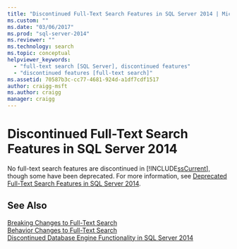 ```yaml
---
title: "Discontinued Full-Text Search Features in SQL Server 2014 | Microsoft Docs"
ms.custom: ""
ms.date: "03/06/2017"
ms.prod: "sql-server-2014"
ms.reviewer: ""
ms.technology: search
ms.topic: conceptual
helpviewer_keywords: 
  - "full-text search [SQL Server], discontinued features"
  - "discontinued features [full-text search]"
ms.assetid: 70587b3c-cc77-4681-924d-a1df7cdf1517
author: craigg-msft
ms.author: craigg
manager: craigg
---
```

# Discontinued Full-Text Search Features in SQL Server 2014
  No full-text search features are discontinued in [!INCLUDE[ssCurrent](../includes/sscurrent-md.md)], though some have been deprecated. For more information, see [Deprecated Full-Text Search Features in SQL Server 2014](../relational-databases/search/deprecated-full-text-search-features-in-sql-server-2016.md).  
  
## See Also  
 [Breaking Changes to Full-Text Search](breaking-changes-to-full-text-search.md)   
 [Behavior Changes to Full-Text Search](behavior-changes-to-full-text-search.md)   
 [Discontinued Database Engine Functionality in SQL Server 2014](discontinued-database-engine-functionality-in-sql-server-2016.md)  
  
  
